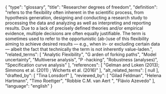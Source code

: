 {
    "type": "glossary",
    "title": "Researcher degrees of freedom",
    "definition": "refers to the flexibility often inherent in the scientific process, from hypothesis generation, designing and conducting a research study to processing the data and analyzing as well as interpreting and reporting results. Due to a lack of precisely defined theories and/or empirical evidence, multiple decisions are often equally justifiable. The term is sometimes used to refer to the opportunistic (ab-)use of this flexibility aiming to achieve desired results — e.g., when in- or excluding certain data — albeit the fact that technically the term is not inherently value-laden.",
    "related_terms": [
        "Analytic Flexibility",
        "G arden of forking paths",
        "Model uncertainty",
        "Multiverse analysis",
        "P -hacking",
        "Robustness (analyses)",
        "Specification curve analysis"
    ],
    "references": [
        "Gelman and Loken (2013); Simmons et al. (2011) ; Wicherts et al. (2016)"
    ],
    "alt_related_terms": [
        null
    ],
    "drafted_by": [
        "Tina Lonsdorf"
    ],
    "reviewed_by": [
        "Gilad Feldman",
        "Helena Hartmann",
        "Timo Roettger",
        "Robbie C.M. van Aert ",
        "Flávio Azevedo"
    ],
    "language": "english"
}